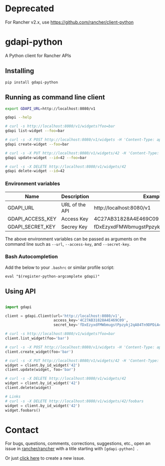 # Deprecated
For Rancher v2.x, use https://github.com/rancher/client-python

# gdapi-python

A Python client for Rancher APIs

## Installing

    pip install gdapi-python

## Running as command line client

```bash
export GDAPI_URL=http://localhost:8080/v1

gdapi --help

# curl -s http://localhost:8080/v1/widgets?foo=bar
gdapi list-widget --foo=bar

# curl -s -X POST http://localhost:8080/v1/widgets -H 'Content-Type: application/json' -d '{ "foo" : "bar" }'
gdapi create-widget --foo=bar

# curl -s -X PUT http://localhost:8080/v1/widgets/42 -H 'Content-Type: application/json' -d '{ "foo" : "bar" }'
gdapi update-widget --id=42 --foo=bar

# curl -s -X DELETE http://localhost:8080/v1/widgets/42
gdapi delete-widget --id=42
```

### Environment variables

|Name             | Description    | Example                                 |
|-----------------|----------------|-----------------------------------------|
|GDAPI_URL        | URL of the API | http://localhost:8080/v1                |
|GDAPI_ACCESS_KEY | Access Key     | 4C27AB31828A4E469C09                    |
|GDAPI_SECRET_KEY | Secrey Key     | fDxEzyxdFMWbmugstPpzykj2qA84Tn9DPDiAc3Sb|

The above environment variables can be passed as arguments on the command line such as `--url`, `--access-key`, and `--secret-key`.

### Bash Autocompletion

Add the below to your `.bashrc` or similar profile script:
```
eval "$(register-python-argcomplete gdapi)"
```

## Using API

```python

import gdapi

client = gdapi.Client(url='http://localhost:8080/v1',
                      access_key='4C27AB31828A4E469C09',
                      secret_key='fDxEzyxdFMWbmugstPpzykj2qA84Tn9DPDiAc3Sb')

# curl -s http://localhost:8080/v1/widgets?foo=bar
client.list_widget(foo='bar')

# curl -s -X POST http://localhost:8080/v1/widgets -H 'Content-Type: application/json' -d '{ "foo" : "bar" }'
client.create_widget(foo='bar')

# curl -s -X PUT http://localhost:8080/v1/widgets/42 -H 'Content-Type: application/json' -d '{ "foo" : "bar" }'
widget = client.by_id_widget('42')
client.update(widget, foo='bar')

# curl -s -X DELETE http://localhost:8080/v1/widgets/42
widget = client.by_id_widget('42')
client.delete(widget)

# Links
# curl -s -X DELETE http://localhost:8080/v1/widgets/42/foobars
widget = client.by_id_widget('42')
widget.foobars()
```

# Contact
For bugs, questions, comments, corrections, suggestions, etc., open an issue in
 [rancher/rancher](//github.com/rancher/rancher/issues) with a title starting with `[gdapi-python] `.

Or just [click here](//github.com/rancher/rancher/issues/new?title=%5Bgdapi-python%5D%20) to create a new issue.
